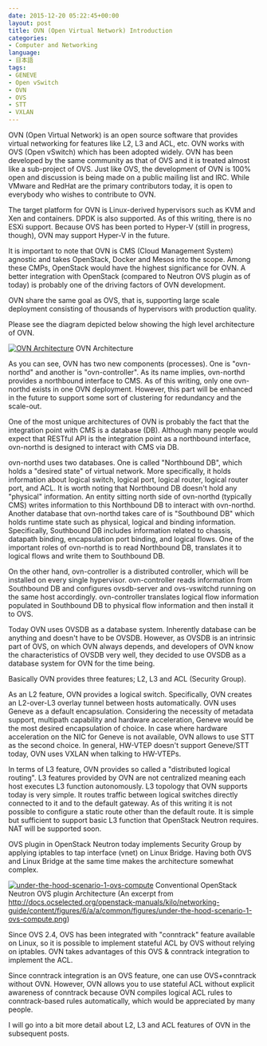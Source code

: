 ```yaml
---
date: 2015-12-20 05:22:45+00:00
layout: post
title: OVN (Open Virtual Network) Introduction
categories:
- Computer and Networking
language:
- 日本語
tags:
- GENEVE
- Open vSwitch
- OVN
- OVS
- STT
- VXLAN
---
```


OVN (Open Virtual Network) is an open source software that provides virtual networking for features like L2, L3 and ACL, etc. OVN works with OVS (Open vSwitch) which has been adopted widely. OVN has been developed by the same community as that of OVS and it is treated almost like a sub-project of OVS. Just like OVS, the development of OVN is 100% open and discussion is being made on a public mailing list and IRC. While VMware and RedHat are the primary contributors today, it is open to everybody who wishes to contribute to OVN.

The target platform for OVN is Linux-derived hypervisors such as KVM and Xen and containers. DPDK is also supported. As of this writing, there is no ESXi support. Because OVS has been ported to Hyper-V (still in progress, though), OVN may support Hyper-V in the future.

It is important to note that OVN is CMS (Cloud Management System) agnostic and takes OpenStack, Docker and Mesos into the scope. Among these CMPs, OpenStack would have the highest significance for OVN. A better integration with OpenStack (compared to Neutron OVS plugin as of today) is probably one of the driving factors of OVN development.

OVN share the same goal as OVS, that is, supporting large scale deployment consisting of thousands of hypervisors with production quality.

Please see the diagram depicted below showing the high level architecture of OVN.

[![OVN Architecture](http://blog.shin.do/wp-content/uploads/2015/12/OVN-Architecture.png)](http://blog.shin.do/wp-content/uploads/2015/12/OVN-Architecture.png) OVN Architecture

As you can see, OVN has two new components (processes). One is "ovn-northd" and another is "ovn-controller". As its name implies, ovn-northd provides a northbound interface to CMS. As of this writing, only one ovn-northd exists in one OVN deployment. However, this part will be enhanced in the future to support some sort of clustering for redundancy and the scale-out.

One of the most unique architectures of OVN is probably the fact that the integration point with CMS is a database (DB). Although many people would expect that RESTful API is the integration point as a northbound interface, ovn-northd is designed to interact with CMS via DB.

ovn-northd uses two databases. One is called "Northbound DB", which holds a "desired state" of virtual network. More specifically, it holds information about logical switch, logical port, logical router, logical router port, and ACL. It is worth noting that Northbound DB doesn't hold any "physical" information. An entity sitting north side of ovn-northd (typically CMS) writes information to this Northbound DB to interact with ovn-northd. Another database that ovn-northd takes care of is "Southbound DB" which holds runtime state such as physical, logical and binding information. Specifically, Southbound DB includes information related to chassis, datapath binding, encapsulation port binding, and logical flows. One of the important roles of ovn-northd is to read Northbound DB, translates it to logical flows and write them to Southbound DB.

On the other hand, ovn-controller is a distributed controller, which will be installed on every single hypervisor. ovn-controller reads information from Southbound DB and configures ovsdb-server and ovs-vswitchd running on the same host accordingly. ovn-controller translates logical flow information populated in Southbound DB to physical flow information and then install it to OVS.

Today OVN uses OVSDB as a database system. Inherently database can be anything and doesn't have to be OVSDB. However, as OVSDB is an intrinsic part of OVS, on which OVN always depends, and developers of OVN know the characteristics of OVSDB very well, they decided to use OVSDB as a database system for OVN for the time being.

Basically OVN provides three features; L2, L3 and ACL (Security Group).

As an L2 feature, OVN provides a logical switch. Specifically, OVN creates an L2-over-L3 overlay tunnel between hosts automatically. OVN uses Geneve as a default encapsulation. Considering the necessity of metadata support, multipath capability and hardware acceleration, Geneve would be the most desired encapsulation of choice. In case where hardware acceleration on the NIC for Geneve is not available, OVN allows to use STT as the second choice. In general, HW-VTEP doesn't support Geneve/STT today, OVN uses VXLAN when talking to HW-VTEPs.

In terms of L3 feature, OVN provides so called a "distributed logical routing". L3 features provided by OVN are not centralized meaning each host executes L3 function autonomously. L3 topology that OVN supports today is very simple. It routes traffic between logical switches directly connected to it and to the default gateway. As of this writing it is not possible to configure a static route other than the default route. It is simple but sufficient to support basic L3 function that OpenStack Neutron requires. NAT will be supported soon. 

OVS plugin in OpenStack Neutron today implements Security Group by applying iptables to tap interface (vnet) on Linux Bridge. Having both OVS and Linux Bridge at the same time makes the architecture somewhat complex. 

[![under-the-hood-scenario-1-ovs-compute](http://blog.shin.do/wp-content/uploads/2015/12/under-the-hood-scenario-1-ovs-compute.png)](http://blog.shin.do/wp-content/uploads/2015/12/under-the-hood-scenario-1-ovs-compute.png) Conventional OpenStack Neutron OVS plugin Architecture (An excerpt from http://docs.ocselected.org/openstack-manuals/kilo/networking-guide/content/figures/6/a/a/common/figures/under-the-hood-scenario-1-ovs-compute.png)

Since OVS 2.4, OVS has been integrated with "conntrack" feature available on Linux, so it is possible to implement stateful ACL by OVS without relying on iptables. OVN takes advantages of this OVS & conntrack integration to implement the ACL. 

Since conntrack integration is an OVS feature, one can use OVS+conntrack without OVN. However, OVN allows you to use stateful ACL without explicit awareness of conntrack because OVN compiles logical ACL rules to conntrack-based rules automatically, which would be appreciated by many people. 

I will go into a bit more detail about L2, L3 and ACL features of OVN in the subsequent posts.
